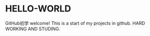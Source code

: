 # HELLO-WORLD
GitHub初学
welcome!
This is a start of my projects in github.
HARD WORKING AND STUDING.
